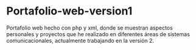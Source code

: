 # Portafolio-web-version1
Portafolio web hecho con php y xml, donde se muestran aspectos personales y proyectos que he realizado en diferentes áreas de sistemas comunicacionales, actualmente trabajando en la versión 2.
